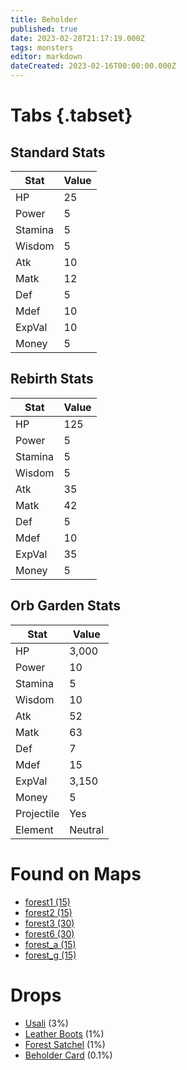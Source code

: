```yaml
---
title: Beholder
published: true
date: 2023-02-28T21:17:19.000Z
tags: monsters
editor: markdown
dateCreated: 2023-02-16T00:00:00.000Z
---
```


# Tabs {.tabset}

## Standard Stats

|Stat|Value|
|-|-|
|HP|25|
|Power|5|
|Stamina|5|
|Wisdom|5|
|Atk|10|
|Matk|12|
|Def|5|
|Mdef|10|
|ExpVal|10|
|Money|5|
## Rebirth Stats

|Stat|Value|
|-|-|
|HP|125|
|Power|5|
|Stamina|5|
|Wisdom|5|
|Atk|35|
|Matk|42|
|Def|5|
|Mdef|10|
|ExpVal|35|
|Money|5|
## Orb Garden Stats

|Stat|Value|
|-|-|
|HP|3,000|
|Power|10|
|Stamina|5|
|Wisdom|10|
|Atk|52|
|Matk|63|
|Def|7|
|Mdef|15|
|ExpVal|3,150|
|Money|5|
|Projectile|Yes|
|Element|Neutral|

# Found on Maps
 * [forest1 (15)](/maps/forest1)
 * [forest2 (15)](/maps/forest2)
 * [forest3 (30)](/maps/forest3)
 * [forest6 (30)](/maps/forest6)
 * [forest_a (15)](/maps/forest_a)
 * [forest_g (15)](/maps/forest_g)

# Drops
 * [Usali](/items/usali) (3%)
 * [Leather Boots](/items/leather-boots) (1%)
 * [Forest Satchel](/items/forest-satchel) (1%)
 * [Beholder Card](/items/beholder-card) (0.1%)
